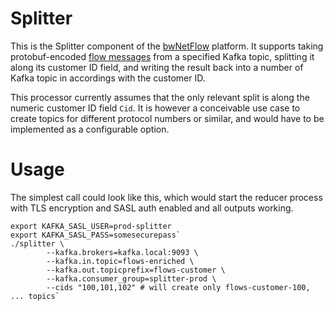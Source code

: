 Splitter
=

This is the Splitter component of the [bwNetFlow][bwNetFlow] platform. It
supports taking protobuf-encoded [flow messages][protobuf] from a specified
Kafka topic, splitting it along its customer ID field, and writing the result
back into a number of Kafka topic in accordings with the customer ID.

This processor currently assumes that the only relevant split is along the
numeric customer ID field `Cid`. It is however a conceivable use case to create
topics for different protocol numbers or similar, and would have to be
implemented as a configurable option.

Usage
====

The simplest call could look like this, which would start the reducer process
with TLS encryption and SASL auth enabled and all outputs working.

```
export KAFKA_SASL_USER=prod-splitter
export KAFKA_SASL_PASS=somesecurepass`
./splitter \
        --kafka.brokers=kafka.local:9093 \
        --kafka.in.topic=flows-enriched \
        --kafka.out.topicprefix=flows-customer \
        --kafka.consumer_group=splitter-prod \
        --cids "100,101,102" # will create only flows-customer-100, ... topics`
```

[bwNetFlow]: https://github.com/bwNetFlow/bwNetFlow
[protobuf]: https://github.com/bwNetFlow/protobuf
